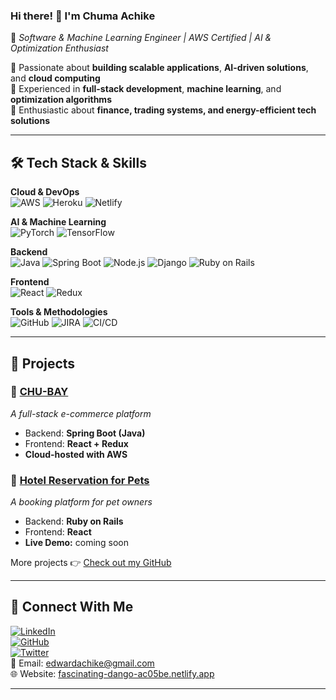 ### Hi there! 👋 I'm **Chuma Achike** 

🚀 *Software & Machine Learning Engineer | AWS Certified | AI & Optimization Enthusiast*  

🔹 Passionate about **building scalable applications**, **AI-driven solutions**, and **cloud computing**  
🔹 Experienced in **full-stack development**, **machine learning**, and **optimization algorithms**  
🔹 Enthusiastic about **finance, trading systems, and energy-efficient tech solutions**  

---

## 🛠️ Tech Stack & Skills

**Cloud & DevOps**  
![AWS](https://img.shields.io/badge/AWS-232F3E?style=flat&logo=amazonaws&logoColor=white) ![Heroku](https://img.shields.io/badge/Heroku-430098?style=flat&logo=heroku&logoColor=white) ![Netlify](https://img.shields.io/badge/Netlify-00C7B7?style=flat&logo=netlify&logoColor=white)  

**AI & Machine Learning**  
![PyTorch](https://img.shields.io/badge/PyTorch-EE4C2C?style=flat&logo=pytorch&logoColor=white) ![TensorFlow](https://img.shields.io/badge/TensorFlow-FF6F00?style=flat&logo=tensorflow&logoColor=white)  

**Backend**  
![Java](https://img.shields.io/badge/Java-007396?style=flat&logo=java&logoColor=white) ![Spring Boot](https://img.shields.io/badge/Spring%20Boot-6DB33F?style=flat&logo=springboot&logoColor=white) ![Node.js](https://img.shields.io/badge/Node.js-43853D?style=flat&logo=node.js&logoColor=white) ![Django](https://img.shields.io/badge/Django-092E20?style=flat&logo=django&logoColor=white) ![Ruby on Rails](https://img.shields.io/badge/Ruby%20on%20Rails-CC0000?style=flat&logo=ruby-on-rails&logoColor=white)  

**Frontend**  
![React](https://img.shields.io/badge/React-61DAFB?style=flat&logo=react&logoColor=black) ![Redux](https://img.shields.io/badge/Redux-764ABC?style=flat&logo=redux&logoColor=white)  

**Tools & Methodologies**  
![GitHub](https://img.shields.io/badge/GitHub-181717?style=flat&logo=github&logoColor=white) ![JIRA](https://img.shields.io/badge/JIRA-0052CC?style=flat&logo=jira&logoColor=white) ![CI/CD](https://img.shields.io/badge/CI/CD-FFCA28?style=flat&logo=githubactions&logoColor=black)  

---

## 🚀 Projects

### 🛂 [CHU-BAY](https://brilliant-pie-dbaf1b.netlify.app/)  
*A full-stack e-commerce platform*  
- Backend: **Spring Boot (Java)**
- Frontend: **React + Redux**
- **Cloud-hosted with AWS**

### 🏨 [Hotel Reservation for Pets](https://github.com/VaneCode/hotel-fur-pets-backend)  
*A booking platform for pet owners*  
- Backend: **Ruby on Rails**
- Frontend: **React**
- **Live Demo:** coming soon

More projects 👉 [Check out my GitHub](https://github.com/chumaachike)

---

## 💌 Connect With Me

[![LinkedIn](https://img.shields.io/badge/LinkedIn-0A66C2?style=flat&logo=linkedin&logoColor=white)](https://www.linkedin.com/in/edward-achike-903432111/)  
[![GitHub](https://img.shields.io/badge/GitHub-181717?style=flat&logo=github&logoColor=white)](https://github.com/chumaachike)  
[![Twitter](https://img.shields.io/badge/Twitter-1DA1F2?style=flat&logo=twitter&logoColor=white)](https://twitter.com/AchikeChuma)  
📧 Email: [edwardachike@gmail.com](mailto:edwardachike@gmail.com)  
🌐 Website: [fascinating-dango-ac05be.netlify.app](https://fascinating-dango-ac05be.netlify.app/)  

---
